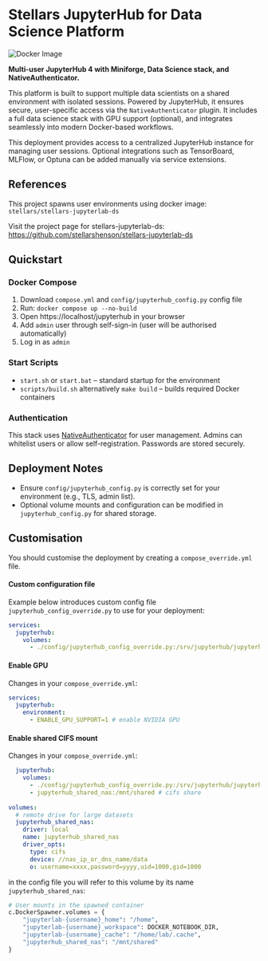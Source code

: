 # Stellars JupyterHub for Data Science Platform
![Docker Image](https://img.shields.io/docker/image-size/stellars/stellars-jupyterhub-ds/latest?style=flat-square)

**Multi-user JupyterHub 4 with Miniforge, Data Science stack, and NativeAuthenticator.**

This platform is built to support multiple data scientists on a shared environment with isolated sessions. Powered by JupyterHub, it ensures secure, user-specific access via the `NativeAuthenticator` plugin. It includes a full data science stack with GPU support (optional), and integrates seamlessly into modern Docker-based workflows.

This deployment provides access to a centralized JupyterHub instance for managing user sessions. Optional integrations such as TensorBoard, MLFlow, or Optuna can be added manually via service extensions.

## References

This project spawns user environments using docker image: `stellars/stellars-jupyterlab-ds`  

Visit the project page for stellars-jupyterlab-ds: https://github.com/stellarshenson/stellars-jupyterlab-ds

## Quickstart

### Docker Compose
1. Download `compose.yml` and `config/jupyterhub_config.py` config file
2. Run: `docker compose up --no-build`
3. Open https://localhost/jupyterhub in your browser 
4. Add `admin` user through self-sign-in (user will be authorised automatically)
5. Log in as `admin`

### Start Scripts
- `start.sh` or `start.bat` – standard startup for the environment
- `scripts/build.sh` alternatively `make build` – builds required Docker containers

### Authentication
This stack uses [NativeAuthenticator](https://github.com/jupyterhub/nativeauthenticator) for user management. Admins can whitelist users or allow self-registration. Passwords are stored securely.


## Deployment Notes

- Ensure `config/jupyterhub_config.py` is correctly set for your environment (e.g., TLS, admin list).
- Optional volume mounts and configuration can be modified in `jupyterhub_config.py` for shared storage.

## Customisation

You should customise the deployment by creating a `compose_override.yml` file.  

#### Custom configuration file
Example below introduces custom config file `jupyterhub_config_override.py` to use for your deployment:

```yaml
services:
  jupyterhub:
    volumes:
      - ./config/jupyterhub_config_override.py:/srv/jupyterhub/jupyterhub_config.py:ro # config file (read only)
```

#### Enable GPU

Changes in your `compose_override.yml`:
```yaml
services:
  jupyterhub:
    environment:
      - ENABLE_GPU_SUPPORT=1 # enable NVIDIA GPU
```

#### Enable shared CIFS mount

Changes in your `compose_override.yml`:
```yaml
  jupyterhub:
    volumes:
      - ./config/jupyterhub_config_override.py:/srv/jupyterhub/jupyterhub_config.py:ro # config file (read only)
      - jupyterhub_shared_nas:/mnt/shared # cifs share
    
volumes:
  # remote drive for large datasets
  jupyterhub_shared_nas:
    driver: local
    name: jupyterhub_shared_nas
    driver_opts:
      type: cifs
      device: //nas_ip_or_dns_name/data
      o: username=xxxx,password=yyyy,uid=1000,gid=1000
```

in the config file you will refer to this volume by its name `jupyterhub_shared_nas`:

```python
# User mounts in the spawned container
c.DockerSpawner.volumes = {
    "jupyterlab-{username}_home": "/home",
    "jupyterlab-{username}_workspace": DOCKER_NOTEBOOK_DIR,
    "jupyterlab-{username}_cache": "/home/lab/.cache",
    "jupyterhub_shared_nas": "/mnt/shared"
}
```

<!-- EOF -->
